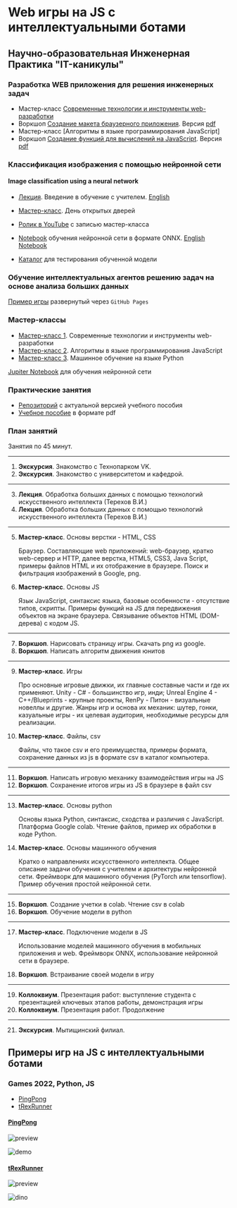 # Web игры на JS с интеллектуальными ботами

## Научно-образовательная Инженерная Практика "IT-каникулы" 

### Разработка WEB приложения для решения инженерных задач

- Мастер-класс [Современные технологии и инструменты web-разработки](https://github.com/iu5git/JavaScript/blob/main/lectures/lec1.pdf)
- Воркшоп [Создание макета браузерного приложения](https://github.com/iu5git/JavaScript/blob/main/tutorials/lab1). Версия [pdf](lectures/Calculator_HTML_CSS.pdf)
- Мастер-класс [Алгоритмы в языке программирования JavaScript]
- Воркшоп [Создание функций для вычислений на JavaScript](https://github.com/iu5git/JavaScript/blob/main/tutorials/lab2). Версия [pdf](lectures/Calculator_JavaScript.pdf)

### Классификация изображения с помощью нейронной сети
#### Image classification using a neural network

- [Лекция](https://github.com/iu5git/ai-bot-games-in-js/blob/main/lectures/Supervised_learning.pdf). Введение в обучение с учителем. [English](lectures/Data_Science_and_Machine_Learning.pdf)
- [Мастер-класс](https://github.com/iu5git/ai-bot-games-in-js/blob/main/lectures/12_april.pdf). День открытых дверей
- [Ролик в YouTube](https://www.youtube.com/watch?v=8WCNt0tK2tc&t=75s) с записью мастер-класса

- [Notebook](https://github.com/iu5git/MPPR/blob/main/notebooks/Lab3.ipynb) обучения нейронной сети в формате ONNX. [English Notebook](classification/English_ONNX.ipynb)
- [Каталог](https://github.com/iu5git/MPPR/tree/main/ONNX) для тестирования обученной модели

### Обучение интеллектуальных агентов решению задач на основе анализа больших данных

[Пример игры](https://iu5git.github.io/ai-bot-games-in-js/pingpong_new/) развернутый через `GitHub Pages`

### Мастер-классы

- [Мастер-класс 1](https://github.com/iu5git/ai-bot-games-in-js/blob/main/lectures/Мастер_класс_1.pdf). Современные технологии и инструменты web-разработки
- [Мастер-класс 2](https://github.com/iu5git/ai-bot-games-in-js/blob/main/lectures/Мастер_класс_2.pdf). Алгоритмы в языке программирования JavaScript
- [Мастер-класс 3](https://github.com/iu5git/ai-bot-games-in-js/blob/main/lectures/Мастер_класс_3.pdf). Машинное обучение на языке Python

[Jupiter Notebook](PingPongExample.ipynb) для обучения нейронной сети

### Практические занятия

- [Репозиторий](https://gitlab.com/iu5edu/ai-bot-games-in-js/textbook) с актуальной версией учебного пособия
- [Учебное пособие](https://github.com/iu5git/ai-bot-games-in-js/blob/main/lectures/Practice.pdf) в формате pdf

### План занятий

Занятия по 45 минут.

---

1. **Экскурсия**. Знакомство с Технопарком VK.
2. **Экскурсия**. Знакомство с университетом и кафедрой.

---

3. **Лекция**. Обработка больших данных с помощью технологий искусственного интеллекта (Терехов В.И.)
4. **Лекция**. Обработка больших данных с помощью технологий искусственного интеллекта (Терехов В.И.)

---

5. **Мастер-класс**. Основы верстки - HTML, CSS

   Браузер. Составляющие web приложений: web-браузер, кратко web-сервер и HTTP, далее верстка, HTML5, CSS3, Java Script, примеры файлов HTML и их отображение в браузере. Поиск и фильтрация изображений в Google, png.
6. **Мастер-класс**. Основы JS

   Язык JavaScript, синтаксис языка, базовые особенности - отсутствие типов, скрипты. Примеры функций на JS для передвижения объектов на экране браузера. Связывание объектов HTML (DOM-дерева) с кодом JS.

---

7. **Воркшоп**. Нарисовать страницу игры. Скачать png из google.
8. **Воркшоп**. Написать алгоритм движения юнитов

---

9. **Мастер-класс**. Игры

   Про основные игровые движки, их главные составные части и где их применяют. Unity - C# - большинство игр, инди; Unreal Engine 4 - C++/Blueprints - крупные проекты, RenPy - Питон - визуальные новеллы и другие. Жанры игр и основа их механик: шутер, гонки, казуальные игры - их целевая аудитория, необходимые ресурсы для реализации.
10. **Мастер-класс**. Файлы, csv

    Файлы, что такое csv и его преимущества, примеры формата, сохранение данных из js в формате csv в каталог компьютера.

---

11. **Воркшоп**. Написать игровую механику взаимодействия игры на JS
22. **Воркшоп**. Сохранение итогов игры из JS в браузере в файл csv

---

13. **Мастер-класс**. Основы python

    Основы языка Python, синтаксис, сходства и различия с JavaScript. Платформа Google colab. Чтение файлов, пример их обработки в коде Python.
14. **Мастер-класс**. Основы машинного обучения

    Кратко о направлениях искусственного интеллекта. Общее описание задачи обучения с учителем и архитектуры нейронной сети. Фреймворк для машинного обучения (PyTorch или tensorflow). Пример обучения простой нейронной сети.

---

15.  **Воркшоп**. Создание учетки в colab. Чтение csv в colab
16.  **Воркшоп**. Обучение модели в python

---

17. **Мастер-класс**. Подключение модели в JS

    Использование моделей машинного обучения в мобильных приложения и web. Фреймворк ONNX, использование нейронной сети в браузере.
18. **Воркшоп**. Встраивание своей модели в игру

---

19. **Коллоквиум**. Презентация работ: выступление студента с презентацией ключевых этапов работы, демонстрация игры
20. **Коллоквиум**. Презентация работ. Продолжение

---

21. **Экскурсия**. Мытищинский филиал.

## Примеры игр на JS с интеллектуальными ботами

### Games 2022, Python, JS

- [PingPong](#pingpong)
- [tRexRunner](#trexrunner)

#### [PingPong](/pingpong)

![preview](https://user-images.githubusercontent.com/47502256/152688525-e315edab-37d4-453a-b458-fc498acada02.png)

![demo](https://user-images.githubusercontent.com/47502256/152688564-f7f955f1-d63b-4006-8be3-3c9475e7bd4c.gif)

#### [tRexRunner](/tRexRunner)

![preview](https://user-images.githubusercontent.com/47502256/152689422-a6af8d79-f4a6-44f7-a826-cbd7388b091e.png)

![dino](https://user-images.githubusercontent.com/47502256/152688575-2e81d7ba-682d-4320-9ab6-1bf9ae3843c9.gif)
